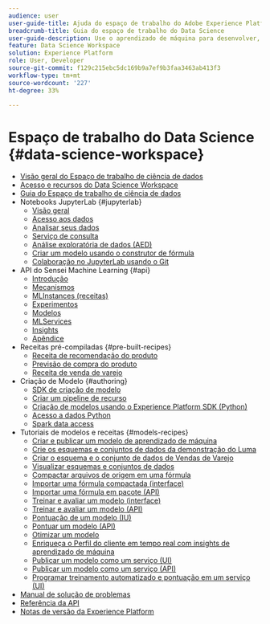 ```yaml
---
audience: user
user-guide-title: Ajuda do espaço de trabalho do Adobe Experience Platform Data Science
breadcrumb-title: Guia do espaço de trabalho do Data Science
user-guide-description: Use o aprendizado de máquina para desenvolver, treinar e pontuar modelos e receitas com Adobe Sensei e notebooks JupyterLab.
feature: Data Science Workspace
solution: Experience Platform
role: User, Developer
source-git-commit: f129c215ebc5dc169b9a7ef9b3faa3463ab413f3
workflow-type: tm+mt
source-wordcount: '227'
ht-degree: 33%

---
```



# Espaço de trabalho do Data Science {#data-science-workspace}

* [Visão geral do Espaço de trabalho de ciência de dados](home.md)
* [Acesso e recursos do Data Science Workspace](access-features-dsw.md)
* [Guia do Espaço de trabalho de ciência de dados](walkthrough.md)
* Notebooks JupyterLab {#jupyterlab}
   * [Visão geral](jupyterlab/overview.md)
   * [Acesso aos dados](jupyterlab/access-notebook-data.md)
   * [Analisar seus dados](jupyterlab/analyze-your-data.md)
   * [Serviço de consulta](jupyterlab/query-service.md)
   * [Análise exploratória de dados (AED)](jupyterlab/eda-notebook.md)
   * [Criar um modelo usando o construtor de fórmula](jupyterlab/create-a-model.md)
   * [Colaboração no JupyterLab usando o Git](jupyterlab/using-git-for-collaboration.md)
* API do Sensei Machine Learning {#api}
   * [Introdução](api/getting-started.md)
   * [Mecanismos](api/engines.md)
   * [MLInstances (receitas)](api/mlinstances.md)
   * [Experimentos](api/experiments.md)
   * [Modelos](api/models.md)
   * [MLServices](api/mlservices.md)
   * [Insights](api/insights.md)
   * [Apêndice](api/appendix.md)
* Receitas pré-compiladas {#pre-built-recipes}
   * [Receita de recomendação do produto](pre-built-recipes/product-recommendations.md)
   * [Previsão de compra do produto](pre-built-recipes/product-purchase-prediction.md)
   * [Receita de venda de varejo](pre-built-recipes/retail-sales.md)
* Criação de Modelo {#authoring}
   * [SDK de criação de modelo](authoring/sdk.md)
   * [Criar um pipeline de recurso](authoring/feature-pipeline.md)
   * [Criação de modelos usando o Experience Platform SDK (Python)](authoring/platform-sdk.md)
   * [Acesso a dados Python](authoring/python.md)
   * [Spark data access](authoring/spark.md)
* Tutoriais de modelos e receitas {#models-recipes}
   * [Criar e publicar um modelo de aprendizado de máquina](models-recipes/create-publish-model.md)
   * [Crie os esquemas e conjuntos de dados da demonstração do Luma](models-recipes/create-luma-data.md)
   * [Criar o esquema e o conjunto de dados de Vendas de Varejo](models-recipes/create-retails-sales-dataset.md)
   * [Visualizar esquemas e conjuntos de dados](models-recipes/preview-schema-data.md)
   * [Compactar arquivos de origem em uma fórmula](models-recipes/package-source-files-recipe.md)
   * [Importar uma fórmula compactada (interface)](models-recipes/import-packaged-recipe-ui.md)
   * [Importar uma fórmula em pacote (API)](models-recipes/import-packaged-recipe-api.md)
   * [Treinar e avaliar um modelo (interface)](models-recipes/train-evaluate-model-ui.md)
   * [Treinar e avaliar um modelo (API)](models-recipes/train-evaluate-model-api.md)
   * [Pontuação de um modelo (IU)](models-recipes/score-model-ui.md)
   * [Pontuar um modelo (API)](models-recipes/score-model-api.md)
   * [Otimizar um modelo](models-recipes/optimize-model.md)
   * [Enriqueça o Perfil do cliente em tempo real com insights de aprendizado de máquina](models-recipes/enrich-profile.md)
   * [Publicar um modelo como um serviço (UI)](models-recipes/publish-model-service-ui.md)
   * [Publicar um modelo como um serviço (API)](models-recipes/publish-model-service-api.md)
   * [Programar treinamento automatizado e pontuação em um serviço (UI)](models-recipes/schedule-models-ui.md)
* [Manual de solução de problemas](troubleshooting-guide.md)
* [Referência da API](https://developer.adobe.com/experience-platform-apis/references/sensei-machine-learning/)
* [Notas de versão da Experience Platform](https://experienceleague.adobe.com/pt-br/docs/experience-platform/release-notes/latest?lang=pt-BR)